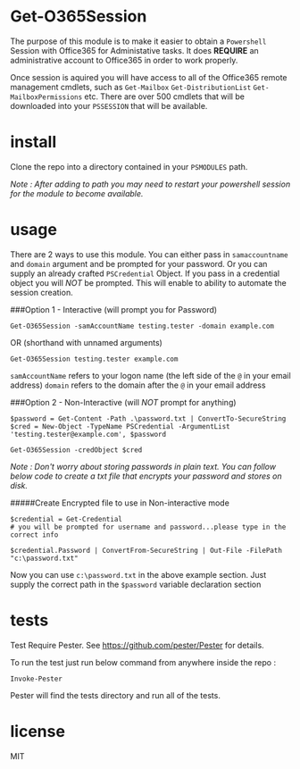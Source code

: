 Get-O365Session
=================

The purpose of this module is to make it easier to obtain a `Powershell` Session with Office365 for Administative tasks. It does **REQUIRE** an administrative account to Office365 in order to work properly.

Once session is aquired you will have access to all of the Office365 remote management cmdlets, such as `Get-Mailbox` `Get-DistributionList` `Get-MailboxPermissions` etc. There are over 500 cmdlets that will be downloaded into your `PSSESSION` that will be available.

install
=================

Clone the repo into a directory contained in your `PSMODULES` path.

_Note : After adding to path you may need to restart your powershell session for the module to become available._

usage
=====

There are 2 ways to use this module. You can either pass in `samaccountname` and `domain` argument and be prompted for your password. Or you can supply an already crafted `PSCredential` Object. If you pass in a credential object you will *NOT* be prompted. This will enable to ability to automate the session creation.

###Option 1 - Interactive (will prompt you for Password)


```
Get-O365Session -samAccountName testing.tester -domain example.com
```

OR (shorthand with unnamed arguments)


```
Get-O365Session testing.tester example.com
```

`samAccountName` refers to your logon name (the left side of the `@` in your email address)
`domain` refers to the domain after the `@` in your email address


###Option 2 - Non-Interactive (will *NOT* prompt for anything)

```
$password = Get-Content -Path .\password.txt | ConvertTo-SecureString
$cred = New-Object -TypeName PSCredential -ArgumentList 'testing.tester@example.com', $password

Get-O365Session -credObject $cred
```

_Note : Don't worry about storing passwords in plain text. You can follow below code to create a txt file that encrypts your password and stores on disk._

#####Create Encrypted file to use in Non-interactive mode

```
$credential = Get-Credential
# you will be prompted for username and password...please type in the correct info

$credential.Password | ConvertFrom-SecureString | Out-File -FilePath "c:\password.txt"
```

Now you can use `c:\password.txt` in the above example section. Just supply the correct path in the `$password` variable declaration section


tests
======

Test Require Pester. See https://github.com/pester/Pester for details.

To run the test just run below command from anywhere inside the repo :

```
Invoke-Pester
```

Pester will find the tests directory and run all of the tests.

license
=======

MIT
